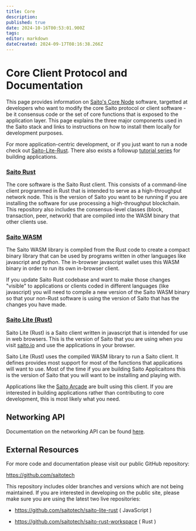 ```yaml
---
title: Core
description: 
published: true
date: 2024-10-16T00:53:01.900Z
tags: 
editor: markdown
dateCreated: 2024-09-17T08:16:38.266Z
---
```


# Core Client Protocol and Documentation

This page provides information on [Saito's Core Node](https://github.com/saitotech/saito-rust-workspace) software, targetted at developers who want to modify the core Saito protocol or client software - be it consensus code or the set of core functions that is exposed to the application layer. This page explains the three major components used in the Saito stack and links to instructions on how to install them locally for development purposes.

For more application-centric development, or if you just want to run a node check out [Saito-Lite-Rust](https://wiki.saito.io/en/tech/javascript). There also exists a followup [tutorial series](/tech/building_apps) for building applications.


### [Saito Rust](/tech/installation/rust)
The core software is the Saito Rust client. This consists of a command-line client programmed in Rust that is intended to serve as a high-throughput network node. This is the version of Saito you want to be running if you are installing the software for use processing a high-throughput blockchain. This repository also includes the consensus-level classes (block, transaction, peer, network) that are compiled into the WASM binary that other clients use.

### [Saito WASM](/tech/installation/wasm)

The Saito WASM library is compiled from the Rust code to create a compact binary library that can be used by programs written in other languages like javascript and python. The in-browser javascript wallet uses this WASM binary in order to run its own in-browser client.

If you update Saito Rust codebase and want to make those changes "visible" to applications or clients coded in different languages (like javascript) you will need to compile a new version of the Saito WASM binary so that your non-Rust software is using the version of Saito that has the changes you have made. 

### [Saito Lite (Rust)](/tech/installation)

Saito Lite (Rust) is a Saito client written in javascript that is intended for use in web browsers. This is the version of Saito that you are using when you visit [saito.io](https://saito.io) and use the applications in your browser.

Saito Lite (Rust) uses the compiled WASM library to run a Saito client. It defines  provides most support for most of the functions that applications will want to use. Most of the time if you are building Saito Applicaitons this is the version of Saito that you will want to be installing and playing with.

Applications like the [Saito Arcade](https://saito.io/arcade) are built using this client. If you are interested in building applications rather than contributing to core development, this is most likely what you need.

## Networking API

Documentation on the networking API can be found [here](/tech/core).

## External Resources

For more code and documentation please visit our public GitHub repository:

https://github.com/saitotech

This repository includes older branches and versions which are not being maintained. If you are interested in developing on the public site, please make sure you are using the latest two live repositories:

 - https://github.com/saitotech/saito-lite-rust
   ( JavaScript )

 - https://github.com/saitotech/saito-rust-workspace
   ( Rust )